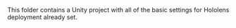 This folder contains a Unity project with all of the basic settings for Hololens deployment already set.
